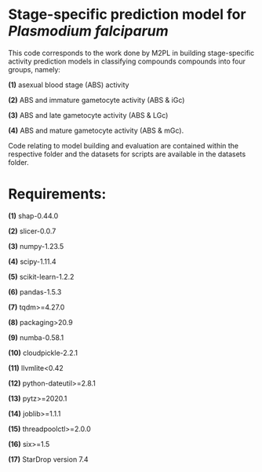 # Stage-specific prediction model for _Plasmodium falciparum_
This code corresponds to the work done by M2PL in building stage-specific activity prediction models in classifying compounds compounds into
four groups, namely:

**(1)** asexual blood stage (ABS) activity

**(2)** ABS and immature gametocyte activity (ABS & iGc)

**(3)** ABS and late gametocyte activity (ABS & LGc)

**(4)** ABS and mature gametocyte activity (ABS & mGc). 

Code relating to model building and evaluation are contained within the respective folder
and the datasets for scripts are available in the datasets folder.

# Requirements:


**(1)** shap-0.44.0

**(2)** slicer-0.0.7

**(3)** numpy-1.23.5 

**(4)** scipy-1.11.4 

**(5)** scikit-learn-1.2.2 

**(6)** pandas-1.5.3 

**(7)** tqdm>=4.27.0 

**(8)** packaging>20.9 

**(9)** numba-0.58.1

**(10)** cloudpickle-2.2.1

**(11)** llvmlite<0.42

**(12)** python-dateutil>=2.8.1

**(13)** pytz>=2020.1

**(14)** joblib>=1.1.1

**(15)** threadpoolctl>=2.0.0

**(16)** six>=1.5

**(17)** StarDrop version 7.4




